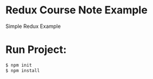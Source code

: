 # Redux Course Note Example
Simple Redux Example

# Run Project:
```sh
$ npm init
$ npm install
```
